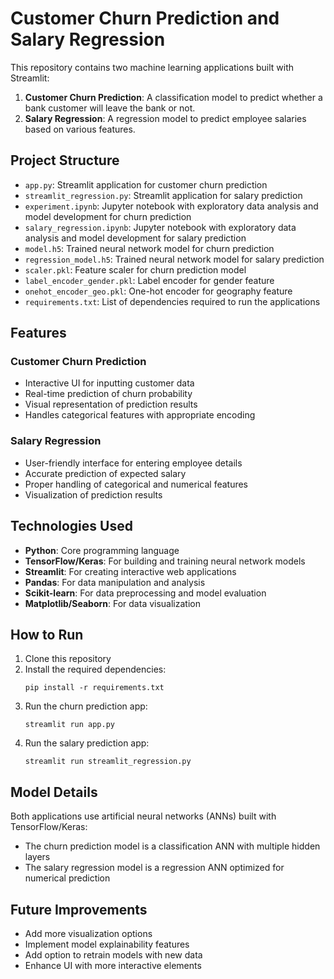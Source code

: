 # Customer Churn Prediction and Salary Regression

This repository contains two machine learning applications built with Streamlit:

1. **Customer Churn Prediction**: A classification model to predict whether a bank customer will leave the bank or not.
2. **Salary Regression**: A regression model to predict employee salaries based on various features.

## Project Structure

- `app.py`: Streamlit application for customer churn prediction
- `streamlit_regression.py`: Streamlit application for salary prediction
- `experiment.ipynb`: Jupyter notebook with exploratory data analysis and model development for churn prediction
- `salary_regression.ipynb`: Jupyter notebook with exploratory data analysis and model development for salary prediction
- `model.h5`: Trained neural network model for churn prediction
- `regression_model.h5`: Trained neural network model for salary prediction
- `scaler.pkl`: Feature scaler for churn prediction model
- `label_encoder_gender.pkl`: Label encoder for gender feature
- `onehot_encoder_geo.pkl`: One-hot encoder for geography feature
- `requirements.txt`: List of dependencies required to run the applications

## Features

### Customer Churn Prediction
- Interactive UI for inputting customer data
- Real-time prediction of churn probability
- Visual representation of prediction results
- Handles categorical features with appropriate encoding

### Salary Regression
- User-friendly interface for entering employee details
- Accurate prediction of expected salary
- Proper handling of categorical and numerical features
- Visualization of prediction results

## Technologies Used

- **Python**: Core programming language
- **TensorFlow/Keras**: For building and training neural network models
- **Streamlit**: For creating interactive web applications
- **Pandas**: For data manipulation and analysis
- **Scikit-learn**: For data preprocessing and model evaluation
- **Matplotlib/Seaborn**: For data visualization

## How to Run

1. Clone this repository
2. Install the required dependencies:
   ```
   pip install -r requirements.txt
   ```
3. Run the churn prediction app:
   ```
   streamlit run app.py
   ```
4. Run the salary prediction app:
   ```
   streamlit run streamlit_regression.py
   ```

## Model Details

Both applications use artificial neural networks (ANNs) built with TensorFlow/Keras:

- The churn prediction model is a classification ANN with multiple hidden layers
- The salary regression model is a regression ANN optimized for numerical prediction

## Future Improvements

- Add more visualization options
- Implement model explainability features
- Add option to retrain models with new data
- Enhance UI with more interactive elements 